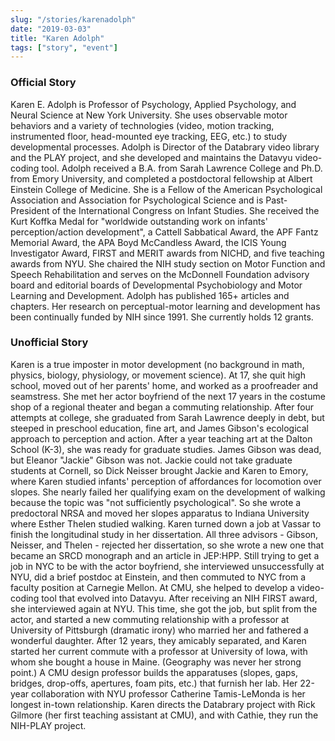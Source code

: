 ```yaml
---
slug: "/stories/karenadolph"
date: "2019-03-03"
title: "Karen Adolph"
tags: ["story", "event"]
---
```

### Official Story
Karen E. Adolph is Professor of Psychology, Applied Psychology, and Neural Science at New York University. She uses observable motor behaviors and a variety of technologies (video, motion tracking, instrumented floor, head-mounted eye tracking, EEG, etc.) to study developmental processes. Adolph is Director of the Databrary video library and the PLAY project, and she developed and maintains the Datavyu video-coding tool. Adolph received a B.A. from Sarah Lawrence College and Ph.D. from Emory University, and completed a postdoctoral fellowship at Albert Einstein College of Medicine. She is a Fellow of the American Psychological Association and Association for Psychological Science and is Past-President of the International Congress on Infant Studies. She received the Kurt Koffka Medal for "worldwide outstanding work on infants' perception/action development", a Cattell Sabbatical Award, the APF Fantz Memorial Award, the APA Boyd McCandless Award, the ICIS Young Investigator Award, FIRST and MERIT awards from NICHD, and five teaching awards from NYU. She chaired the NIH study section on Motor Function and Speech Rehabilitation and serves on the McDonnell Foundation advisory board and editorial boards of Developmental Psychobiology and Motor Learning and Development. Adolph has published 165+ articles and chapters. Her research on perceptual-motor learning and development has been continually funded by NIH since 1991. She currently holds 12 grants.

### Unofficial Story
Karen is a true imposter in motor development (no background in math, physics, biology, physiology, or movement science). At 17, she quit high school, moved out of her parents' home, and worked as a proofreader and seamstress. She met her actor boyfriend of the next 17 years in the costume shop of a regional theater and began a commuting relationship. After four attempts at college, she graduated from Sarah Lawrence deeply in debt, but steeped in preschool education, fine art, and James Gibson's ecological approach to perception and action. After a year teaching art at the Dalton School (K-3), she was ready for graduate studies. James Gibson was dead, but Eleanor "Jackie" Gibson was not. Jackie could not take graduate students at Cornell, so Dick Neisser brought Jackie and Karen to Emory, where Karen studied infants' perception of affordances for locomotion over slopes. She nearly failed her qualifying exam on the development of walking because the topic was "not sufficiently psychological". So she wrote a predoctoral NRSA and moved her slopes apparatus to Indiana University where Esther Thelen studied walking. Karen turned down a job at Vassar to finish the longitudinal study in her dissertation. All three advisors - Gibson, Neisser, and Thelen - rejected her dissertation, so she wrote a new one that became an SRCD monograph and an article in JEP:HPP. Still trying to get a job in NYC to be with the actor boyfriend, she interviewed unsuccessfully at NYU, did a brief postdoc at Einstein, and then commuted to NYC from a faculty position at Carnegie Mellon. At CMU, she helped to develop a video-coding tool that evolved into Datavyu. After receiving an NIH FIRST award, she interviewed again at NYU. This time, she got the job, but split from the actor, and started a new commuting relationship with a professor at University of Pittsburgh (dramatic irony) who married her and fathered a wonderful daughter. After 12 years, they amicably separated, and Karen started her current commute with a professor at University of Iowa, with whom she bought a house in Maine. (Geography was never her strong point.) A CMU design professor builds the apparatuses (slopes, gaps, bridges, drop-offs, apertures, foam pits, etc.) that furnish her lab. Her 22-year collaboration with NYU professor Catherine Tamis-LeMonda is her longest in-town relationship. Karen directs the Databrary project with Rick Gilmore (her first teaching assistant at CMU), and with Cathie, they run the NIH-PLAY project.